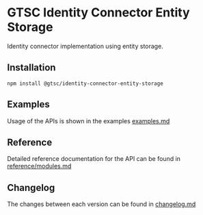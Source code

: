 # GTSC Identity Connector Entity Storage

Identity connector implementation using entity storage.

## Installation

```shell
npm install @gtsc/identity-connector-entity-storage
```

## Examples

Usage of the APIs is shown in the examples [examples.md](examples.md)

## Reference

Detailed reference documentation for the API can be found in [reference/modules.md](reference/modules.md)

## Changelog

The changes between each version can be found in [changelog.md](changelog.md)
